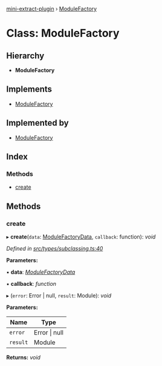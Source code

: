 [mini-extract-plugin](../README.md) › [ModuleFactory](modulefactory.md)

# Class: ModuleFactory

## Hierarchy

* **ModuleFactory**

## Implements

* [ModuleFactory](modulefactory.md)

## Implemented by

* [ModuleFactory](modulefactory.md)

## Index

### Methods

* [create](modulefactory.md#create)

## Methods

###  create

▸ **create**(`data`: [ModuleFactoryData](../README.md#modulefactorydata), `callback`: function): *void*

*Defined in [src/types/subclassing.ts:40](https://github.com/JuroOravec/mini-extract-plugin/blob/b97da5f/src/types/subclassing.ts#L40)*

**Parameters:**

▪ **data**: *[ModuleFactoryData](../README.md#modulefactorydata)*

▪ **callback**: *function*

▸ (`error`: Error | null, `result`: Module): *void*

**Parameters:**

Name | Type |
------ | ------ |
`error` | Error &#124; null |
`result` | Module |

**Returns:** *void*
